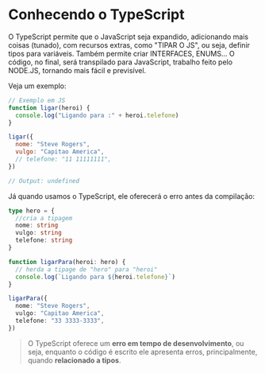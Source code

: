 # Conhecendo o TypeScript

O TypeScript permite que o JavaScript seja expandido, adicionando mais coisas (tunado), com recursos extras, como "TIPAR O JS", ou seja, definir tipos para variáveis. Também permite criar INTERFACES, ENUMS... O código, no final, será transpilado para JavaScript, trabalho feito pelo NODE.JS, tornando mais fácil e previsível.

Veja um exemplo:

```js
// Exemplo em JS
function ligar(heroi) {
  console.log("Ligando para :" + heroi.telefone)
}

ligar({
  nome: "Steve Rogers",
  vulgo: "Capitao America",
  // telefone: "11 11111111",
})

// Output: undefined
```

Já quando usamos o TypeScript, ele oferecerá o erro antes da compilação:

```typescript
type hero = {
  //cria a tipagem
  nome: string
  vulgo: string
  telefone: string
}

function ligarPara(heroi: hero) {
  // herda a tipage de "hero" para "heroi"
  console.log(`Ligando para ${heroi.telefone}`)
}

ligarPara({
  nome: "Steve Rogers",
  vulgo: "Capitao America",
  telefone: "33 3333-3333",
})
```

> O TypeScript oferece um **erro em tempo de desenvolvimento**, ou seja, enquanto o código é escrito ele apresenta erros, principalmente, quando **relacionado a tipos**.
